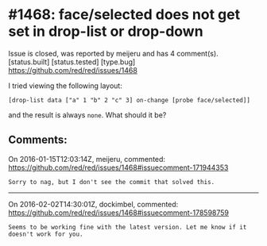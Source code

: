 
#1468: face/selected does not get set in drop-list or drop-down
================================================================================
Issue is closed, was reported by meijeru and has 4 comment(s).
[status.built] [status.tested] [type.bug]
<https://github.com/red/red/issues/1468>

I tried viewing the following layout:

```
[drop-list data ["a" 1 "b" 2 "c" 3] on-change [probe face/selected]]
```

and the result is always `none`. What should it be?



Comments:
--------------------------------------------------------------------------------

On 2016-01-15T12:03:14Z, meijeru, commented:
<https://github.com/red/red/issues/1468#issuecomment-171944353>

    Sorry to nag, but I don't see the commit that solved this. 

--------------------------------------------------------------------------------

On 2016-02-02T14:30:01Z, dockimbel, commented:
<https://github.com/red/red/issues/1468#issuecomment-178598759>

    Seems to be working fine with the latest version. Let me know if it doesn't work for you.

